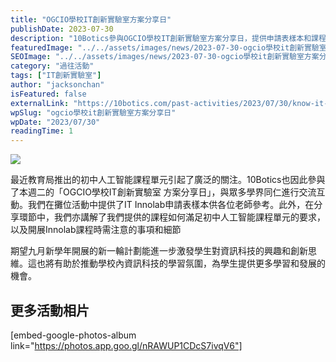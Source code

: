 ```yaml
---
title: "OGCIO學校IT創新實驗室方案分享日"
publishDate: 2023-07-30
description: "10Botics參與OGCIO學校IT創新實驗室方案分享日，提供申請表樣本和課程講解，展示如何滿足初中人工智能課程單元要求，推動學校資訊科技學習氛圍。"
featuredImage: "../../assets/images/news/2023-07-30-ogcio學校it創新實驗室方案分享日/image1.png"
SEOImage: "../../assets/images/news/2023-07-30-ogcio學校it創新實驗室方案分享日/image1.png"
category: "過往活動"
tags: ["IT創新實驗室"]
author: "jacksonchan"
isFeatured: false
externalLink: "https://10botics.com/past-activities/2023/07/30/know-it-it-lab-solution-day/"
wpSlug: "ogcio學校it創新實驗室方案分享日"
wpDate: "2023/07/30"
readingTime: 1
---
```


![](https://staging.10botics.com/wp-content/uploads/2023/08/361890236_703061955171447_2378265351887702735_n-1-edited-1024x576.jpg)

最近教育局推出的初中人工智能課程單元引起了廣泛的關注。10Botics也因此參與了本週二的「OGCIO學校IT創新實驗室 方案分享日」，與眾多學界同仁進行交流互動。我們在攤位活動中提供了IT Innolab申請表樣本供各位老師參考。此外，在分享環節中，我們亦講解了我們提供的課程如何滿足初中人工智能課程單元的要求，以及開展Innolab課程時需注意的事項和細節

期望九月新學年開展的新一輪計劃能進一步激發學生對資訊科技的興趣和創新思維。這也將有助於推動學校內資訊科技的學習氛圍，為學生提供更多學習和發展的機會。

## 更多活動相片

[embed-google-photos-album link="https://photos.app.goo.gl/nRAWUP1CDcS7ivqV6"]
